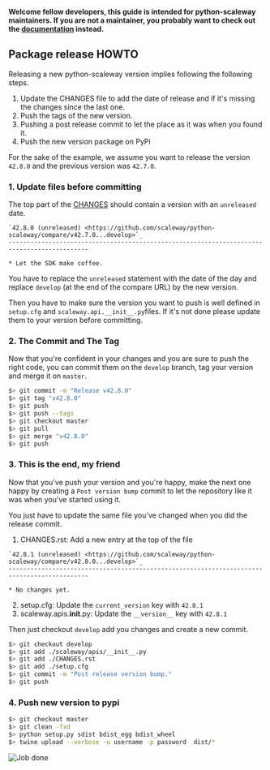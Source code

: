 **Welcome fellow developers, this guide is intended for python-scaleway maintainers.
If you are not a maintainer, you probably want to check out the [documentation](README.rst)
instead.**


## Package release HOWTO

Releasing a new python-scaleway version implies following the following steps.

1. Update the CHANGES file to add the date of release and if it's missing the
changes since the last one.
2. Push the tags of the new version.
3. Pushing a post release commit to let the place as it was when you found it.
4. Push the new version package on PyPi 

For the sake of the example, we assume you want to release the version `42.8.0`
and the previous version was `42.7.0`.

### 1. Update files before committing

The top part of the [CHANGES](CHANGES.rst) should contain a version with an
`unreleased` date.

```
`42.8.0 (unreleased) <https://github.com/scaleway/python-scaleway/compare/v42.7.0...develop>`_
--------------------------------------------------------------------------------------------

* Let the SDK make coffee.
```

You have to replace the `unreleased` statement with the date of the day and
replace `develop` (at the end of the compare URL) by the new version.

Then you have to make sure the version you want to push is well defined in
`setup.cfg` and `scaleway.api.__init__.py`files. If it's not done please update
them to your version before committing.

### 2. The Commit and The Tag

Now that you're confident in your changes and you are sure to push the right
code, you can commit them on the `develop` branch, tag your version and merge
it on `master`.

```bash
$> git commit -m "Release v42.8.0"
$> git tag "v42.8.0"
$> git push
$> git push --tags
$> git checkout master
$> git pull
$> git merge "v42.8.0"
$> git push
```

### 3. This is the end, my friend

Now that you've push your version and you're happy, make the next one happy by
creating a `Post version bump` commit to let the repository like it was when
you've started using it.

You just have to update the same file you've changed when you did the release
commit.

1. CHANGES.rst: Add a new entry at the top of the file

```
`42.8.1 (unreleased) <https://github.com/scaleway/python-scaleway/compare/v42.8.0...develop>`_
--------------------------------------------------------------------------------------------

* No changes yet.
```

2. setup.cfg: Update the `current_version` key with `42.8.1`
3. scaleway.apis.__init__.py: Update the `__version__` key with `42.8.1`

Then just checkout `develop` add you changes and create a new commit.

```bash
$> git checkout develop
$> git add ./scaleway/apis/__init__.py
$> git add ./CHANGES.rst
$> git add ./setup.cfg
$> git commit -m "Post release version bump."
$> git push
```

### 4. Push new version to pypi

```bash
$> git checkout master
$> git clean -fxd
$> python setup.py sdist bdist_egg bdist_wheel
$> twine upload --verbose -u username -p password  dist/*
```

![Job done](https://media.giphy.com/media/l0MYw3oeYCUJhj5FC/giphy.gif)

